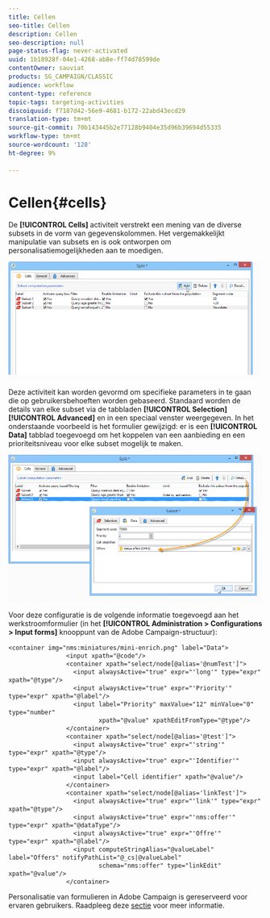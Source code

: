```yaml
---
title: Cellen
seo-title: Cellen
description: Cellen
seo-description: null
page-status-flag: never-activated
uuid: 1b18928f-04e1-4268-ab8e-ff74d78599de
contentOwner: sauviat
products: SG_CAMPAIGN/CLASSIC
audience: workflow
content-type: reference
topic-tags: targeting-activities
discoiquuid: f7187d42-56e9-4681-b172-22abd43ecd29
translation-type: tm+mt
source-git-commit: 70b143445b2e77128b9404e35d96b39694d55335
workflow-type: tm+mt
source-wordcount: '128'
ht-degree: 9%

---
```



# Cellen{#cells}

De **[!UICONTROL Cells]** activiteit verstrekt een mening van de diverse subsets in de vorm van gegevenskolommen. Het vergemakkelijkt manipulatie van subsets en is ook ontworpen om personalisatiemogelijkheden aan te moedigen.

![](assets/wf_split_cells.png)

Deze activiteit kan worden gevormd om specifieke parameters in te gaan die op gebruikersbehoeften worden gebaseerd. Standaard worden de details van elke subset via de tabbladen **[!UICONTROL Selection]** **[!UICONTROL Advanced]** en in een speciaal venster weergegeven. In het onderstaande voorbeeld is het formulier gewijzigd: er is een **[!UICONTROL Data]** tabblad toegevoegd om het koppelen van een aanbieding en een prioriteitsniveau voor elke subset mogelijk te maken.

![](assets/wf_split_cells_with_customization.png)

Voor deze configuratie is de volgende informatie toegevoegd aan het werkstroomformulier (in het **[!UICONTROL Administration > Configurations > Input forms]** knooppunt van de Adobe Campaign-structuur):

```
<container img="nms:miniatures/mini-enrich.png" label="Data">
                <input xpath="@code"/>
                <container xpath="select/node[@alias='@numTest']">
                  <input alwaysActive="true" expr="'long'" type="expr" xpath="@type"/>
                  <input alwaysActive="true" expr="'Priority'" type="expr" xpath="@label"/>
                  <input label="Priority" maxValue="12" minValue="0" type="number"
                         xpath="@value" xpathEditFromType="@type"/>
                </container>
                <container xpath="select/node[@alias='@test']">
                  <input alwaysActive="true" expr="'string'" type="expr" xpath="@type"/>
                  <input alwaysActive="true" expr="'Identifier'" type="expr" xpath="@label"/>
                  <input label="Cell identifier" xpath="@value"/>
                </container>
                <container xpath="select/node[@alias='linkTest']">
                  <input alwaysActive="true" expr="'link'" type="expr" xpath="@type"/>
                  <input alwaysActive="true" expr="'nms:offer'" type="expr" xpath="@dataType"/>
                  <input alwaysActive="true" expr="'Offre'" type="expr" xpath="@label"/>
                  <input computeStringAlias="@valueLabel" label="Offers" notifyPathList="@_cs|@valueLabel"
                         schema="nms:offer" type="linkEdit" xpath="@value"/>
                </container>
```

Personalisatie van formulieren in Adobe Campaign is gereserveerd voor ervaren gebruikers. Raadpleeg deze [sectie](../../configuration/using/identifying-a-form.md) voor meer informatie.
